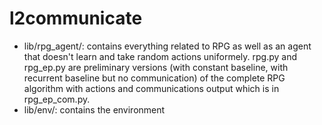 # l2communicate



- lib/rpg_agent/: contains everything related to RPG as well as an agent that doesn't learn and take random actions uniformely. rpg.py and rpg_ep.py are preliminary versions (with constant baseline, with recurrent baseline but no communication) of the complete RPG algorithm with actions and communications output which is in rpg_ep_com.py.
- lib/env/: contains the environment

